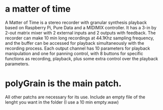 # a matter of time
A Matter of Time is a stereo recorder with granular synthesis playback based on Raspberry Pi, Pure Data and a MIDIMIX controller. 
It has a 3-in by 2-out matrix mixer with 2 external inputs and 2 outputs with feedback. The recorder can make 10 min long recordings at 44.1Khz sampling frequency, and the buffer can be accessed for playback simultaneously with the recording process. 
Each output channel has 10 parameters for playback manipulation and one for panning control, with 8 buttons for specific functions as recording, playback, plus some extra control over the playback parameters.

# polyGrain is the main patch. 
All other patchs are necessary for its use.
Include an empty file of the lenght you want in the folder (I use a 10 min empty.waw)
